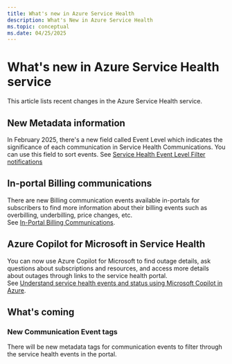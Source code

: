```yaml
---
title: What's new in Azure Service Health
description: What's New in Azure Service Health
ms.topic: conceptual
ms.date: 04/25/2025
---
```


# What's new in Azure Service Health service

This article lists recent changes in the Azure Service Health service. 

## New Metadata information
In February 2025, there's a new field called Event Level which indicates the significance of each communication in Service Health Communications. 
You can use this field to sort events. See [Service Health Event Level Filter notifications](metadata-filter.md)

## In-portal Billing communications
There are new Billing communication events available in-portals for subscribers to find more information about their billing events such as overbilling, underbilling, price changes, etc. <br>
See [In-Portal Billing Communications](billing-elevated-access.md).

## Azure Copilot for Microsoft in Service Health
You can now use Azure Copilot for Microsoft to find outage details, ask questions about subscriptions and resources, and access more details about outages through links to the service health portal. 
<br>See [Understand service health events and status using Microsoft Copilot in Azure](/azure/copilot/understand-service-health).


## What's coming

### New Communication Event tags
There will be new metadata tags for communication events to filter through the service health events in the portal.

